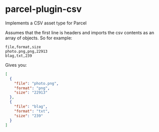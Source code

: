 # parcel-plugin-csv

Implements a CSV asset type for Parcel

Assumes that the first line is headers and imports the csv contents
as an array of objects. So for example:

```csv
file,format,size
photo.png,png,22913
blag,txt,239
```

Gives you:

```json
[
  {
    "file": "photo.png",
    "format": "png",
    "size": "22913"
  },
  {
    "file": "blag",
    "format": "txt",
    "size": "239"
  }
]
```
